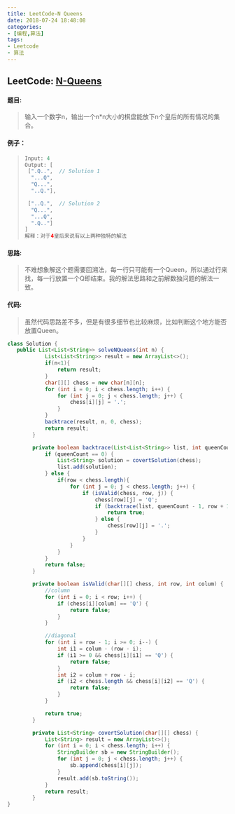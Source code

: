 ```yaml
---
title: LeetCode-N Queens
date: 2018-07-24 18:48:08
categories:
- [编程,算法]
tags:
- Leetcode
- 算法
---
```




## LeetCode: [N-Queens](https://leetcode.com/problems/n-queens/)

#### 题目:

> 输入一个数字n，输出一个n*n大小的棋盘能放下n个皇后的所有情况的集合。

#### 例子：

> ```java
> Input: 4
> Output: [
>  [".Q..",  // Solution 1
>   "...Q",
>   "Q...",
>   "..Q."],
> 
>  ["..Q.",  // Solution 2
>   "Q...",
>   "...Q",
>   ".Q.."]
> ]
> 解释：对于4皇后来说有以上两种独特的解法
> ```

#### 思路:

> 不难想象解这个题需要回溯法，每一行只可能有一个Queen，所以通过行来找，每一行放置一个Q即结束。我的解法思路和之前解数独问题的解法一致。

#### 代码:

> 虽然代码思路差不多，但是有很多细节也比较麻烦，比如判断这个地方能否放置Queen。

```java
class Solution {
   public List<List<String>> solveNQueens(int n) {
            List<List<String>> result = new ArrayList<>();
            if(n<1){
                return result;
            }
            char[][] chess = new char[n][n];
            for (int i = 0; i < chess.length; i++) {
                for (int j = 0; j < chess.length; j++) {
                    chess[i][j] = '.';
                }
            }
            backtrace(result, n, 0, chess);
            return result;
        }

        private boolean backtrace(List<List<String>> list, int queenCount, int row, char[][] chess) {
            if (queenCount == 0) {
                List<String> solution = covertSolution(chess);
                list.add(solution); 
            } else {
                if(row < chess.length){
                    for (int j = 0; j < chess.length; j++) {
                        if (isValid(chess, row, j)) {
                            chess[row][j] = 'Q';
                            if (backtrace(list, queenCount - 1, row + 1, chess)) {
                                return true;
                            } else {
                                chess[row][j] = '.';
                            }
                        }
                    }
                } 
            }
            return false;
        }

        private boolean isValid(char[][] chess, int row, int colum) {
            //column
            for (int i = 0; i < row; i++) {
                if (chess[i][colum] == 'Q') {
                    return false;
                }
            }

            //diagonal
            for (int i = row - 1; i >= 0; i--) {
                int i1 = colum - (row - i);
                if (i1 >= 0 && chess[i][i1] == 'Q') {
                    return false;
                }
                int i2 = colum + row - i;
                if (i2 < chess.length && chess[i][i2] == 'Q') {
                    return false;
                }
            }

            return true;
        }

        private List<String> covertSolution(char[][] chess) {
            List<String> result = new ArrayList<>();
            for (int i = 0; i < chess.length; i++) {
                StringBuilder sb = new StringBuilder();
                for (int j = 0; j < chess.length; j++) {
                    sb.append(chess[i][j]);
                }
                result.add(sb.toString());
            }
            return result;
        }
}
```


